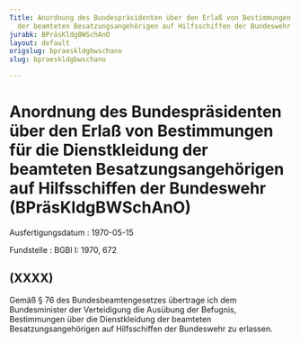 ```yaml
---
Title: Anordnung des Bundespräsidenten über den Erlaß von Bestimmungen für die Dienstkleidung
  der beamteten Besatzungsangehörigen auf Hilfsschiffen der Bundeswehr
jurabk: BPräsKldgBWSchAnO
layout: default
origslug: bpraeskldgbwschano
slug: bpraeskldgbwschano

---
```


# Anordnung des Bundespräsidenten über den Erlaß von Bestimmungen für die Dienstkleidung der beamteten Besatzungsangehörigen auf Hilfsschiffen der Bundeswehr (BPräsKldgBWSchAnO)

Ausfertigungsdatum
:   1970-05-15

Fundstelle
:   BGBl I: 1970, 672



## (XXXX)

Gemäß § 76 des Bundesbeamtengesetzes übertrage ich dem Bundesminister
der Verteidigung die Ausübung der Befugnis, Bestimmungen über die
Dienstkleidung der beamteten Besatzungsangehörigen auf Hilfsschiffen
der Bundeswehr zu erlassen.

